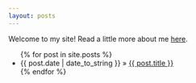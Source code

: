 ```yaml
---
layout: posts
---
```

Welcome to my site! Read a little more about me [here](./about.md).

<ul class="posts">
	  {% for post in site.posts %}
	    <li><span>{{ post.date | date_to_string }}</span> » <a href="{{ post.url }}" title="{{ post.title }}">{{ post.title }}</a></li>
	  {% endfor %}
</ul>
